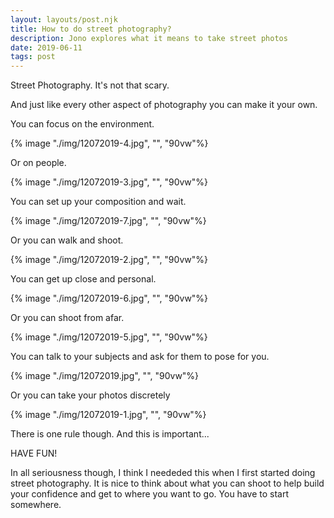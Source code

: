 ```yaml
---
layout: layouts/post.njk
title: How to do street photography?
description: Jono explores what it means to take street photos
date: 2019-06-11
tags: post
---
```


Street Photography. It's not that scary.

And just like every other aspect of photography you can make it your own.

You can focus on the environment.

{% image "./img/12072019-4.jpg", "", "90vw"%}

Or on people.

{% image "./img/12072019-3.jpg", "", "90vw"%}

You can set up your composition and wait.

{% image "./img/12072019-7.jpg", "", "90vw"%}

Or you can walk and shoot.

{% image "./img/12072019-2.jpg", "", "90vw"%}

You can get up close and personal.

{% image "./img/12072019-6.jpg", "", "90vw"%}

Or you can shoot from afar.

{% image "./img/12072019-5.jpg", "", "90vw"%}

You can talk to your subjects and ask for them to pose for you.

{% image "./img/12072019.jpg", "", "90vw"%}

Or you can take your photos discretely

{% image "./img/12072019-1.jpg", "", "90vw"%}

There is one rule though. And this is important...

HAVE FUN!

In all seriousness though, I think I neededed this when I first started doing street photography. It is nice to think about what you can shoot to help build your confidence and get to where you want to go. You have to start somewhere.
